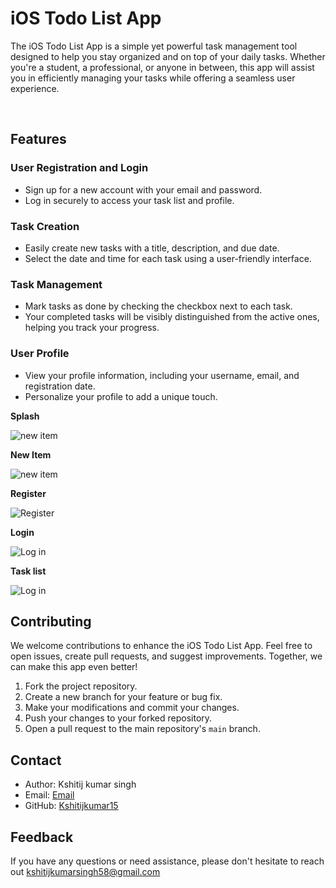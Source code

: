 # iOS Todo List App

The iOS Todo List App is a simple yet powerful task management tool designed to help you stay organized and on top of your daily tasks. Whether you're a student, a professional, or anyone in between, this app will assist you in efficiently managing your tasks while offering a seamless user experience.

<br>

## Features

### User Registration and Login

- Sign up for a new account with your email and password.
- Log in securely to access your task list and profile.

### Task Creation

- Easily create new tasks with a title, description, and due date.
- Select the date and time for each task using a user-friendly interface.

### Task Management

- Mark tasks as done by checking the checkbox next to each task.
- Your completed tasks will be visibly distinguished from the active ones, helping you track your progress.

### User Profile

- View your profile information, including your username, email, and registration date.
- Personalize your profile to add a unique touch.



<b>Splash</b><br>


![new item](https://github.com/Kshitijkumar15/iosToDo/blob/Beginning/Splash.png)


<b>New Item</b><br>


![new item](https://github.com/Kshitijkumar15/iosToDo/blob/Beginning/new%20task.png)


<b>Register</b><br>


![Register](https://github.com/Kshitijkumar15/iosToDo/blob/Beginning/Register.png)


<b>Login</b>


![Log in](https://github.com/Kshitijkumar15/iosToDo/blob/Beginning/Login.png)


<b>Task list</b>


![Log in](https://github.com/Kshitijkumar15/iosToDo/blob/Beginning/Task%20list.png)




## Contributing

We welcome contributions to enhance the iOS Todo List App. Feel free to open issues, create pull requests, and suggest improvements. Together, we can make this app even better!

1. Fork the project repository.
2. Create a new branch for your feature or bug fix.
3. Make your modifications and commit your changes.
4. Push your changes to your forked repository.
5. Open a pull request to the main repository's `main` branch.



## Contact

- Author: Kshitij kumar singh
- Email: [Email](kshitijkumarsingh58@gmail.com)
- GitHub: [Kshitijkumar15](https://github.com/kshitijkumar15)


## Feedback

 If you have any questions or need assistance, please don't hesitate to reach out  kshitijkumarsingh58@gmail.com














